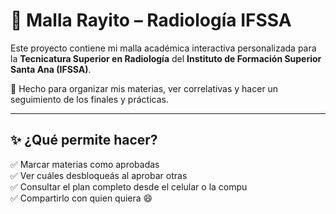 # 📘 Malla Rayito – Radiología IFSSA

Este proyecto contiene mi malla académica interactiva personalizada para la **Tecnicatura Superior en Radiología** del **Instituto de Formación Superior Santa Ana (IFSSA)**.

🩻 Hecho para organizar mis materias, ver correlativas y hacer un seguimiento de los finales y prácticas.

---

## ✨ ¿Qué permite hacer?

✅ Marcar materias como aprobadas  
✅ Ver cuáles desbloqueás al aprobar otras  
✅ Consultar el plan completo desde el celular o la compu  
✅ Compartirlo con quien quiera 😄

